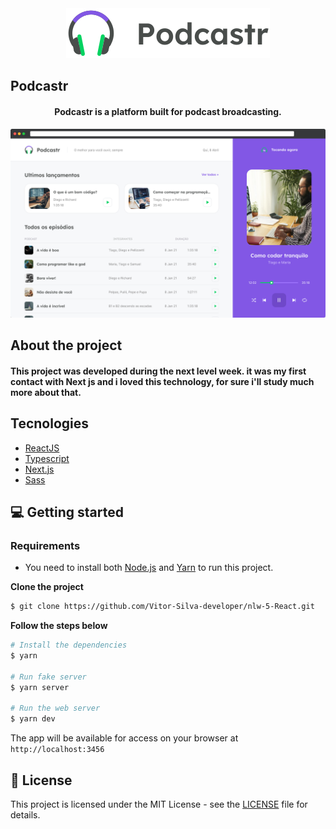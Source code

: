 <div align="center">
  <img src=".github/logo.svg" alt="Podcastr logo">
</div>

## Podcastr

<h4 align="center">
  Podcastr is a platform built for podcast broadcasting.
</h4>

![Podcastr preview](.github/app-preview.png)

## About the project

<h4>
  This project was developed during the next level week. it was my first contact with Next js and i loved this technology, for sure i'll study much more about that.
</h4>

## Tecnologies

- [ReactJS](https://reactjs.org/)
- [Typescript](https://www.typescriptlang.org/)
- [Next.js](https://nextjs.org/)
- [Sass](https://sass-lang.com/)

## 💻 Getting started

### Requirements

- You need to install both [Node.js](https://nodejs.org/en/download/) and [Yarn](https://yarnpkg.com/) to run this project.

**Clone the project**

```bash
$ git clone https://github.com/Vitor-Silva-developer/nlw-5-React.git
```

**Follow the steps below**

```bash
# Install the dependencies
$ yarn

# Run fake server
$ yarn server

# Run the web server
$ yarn dev
```

The app will be available for access on your browser at `http://localhost:3456`

## 📝 License

This project is licensed under the MIT License - see the [LICENSE](LICENSE) file for details.
